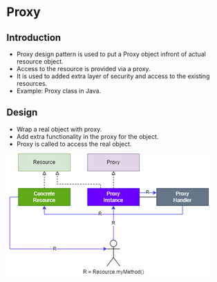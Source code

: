 # Proxy

## Introduction

- Proxy design pattern is used to put a Proxy object infront of actual resource object.
- Access to the resource is provided via a proxy.
- It is used to added extra layer of security and access to the existing resources.
- Example: Proxy class in Java.

## Design

- Wrap a real object with proxy.
- Add extra functionality in the proxy for the object.
- Proxy is called to access the real object.

![](./ProxyDesignPattern.png)
